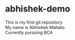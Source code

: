 # abhishek-demo
This is my first git repository
<br>
My name is Abhishek Mahato.
<br>
Currently pursuing BCA